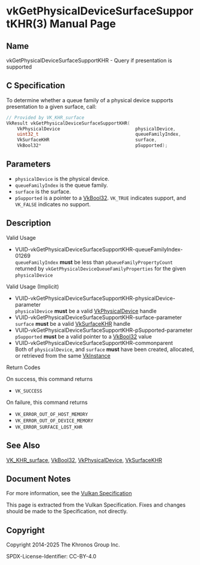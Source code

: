 # vkGetPhysicalDeviceSurfaceSupportKHR(3) Manual Page

## Name

vkGetPhysicalDeviceSurfaceSupportKHR - Query if presentation is supported



## [](#_c_specification)C Specification

To determine whether a queue family of a physical device supports presentation to a given surface, call:

```c++
// Provided by VK_KHR_surface
VkResult vkGetPhysicalDeviceSurfaceSupportKHR(
    VkPhysicalDevice                            physicalDevice,
    uint32_t                                    queueFamilyIndex,
    VkSurfaceKHR                                surface,
    VkBool32*                                   pSupported);
```

## [](#_parameters)Parameters

- `physicalDevice` is the physical device.
- `queueFamilyIndex` is the queue family.
- `surface` is the surface.
- `pSupported` is a pointer to a [VkBool32](https://registry.khronos.org/vulkan/specs/latest/man/html/VkBool32.html). `VK_TRUE` indicates support, and `VK_FALSE` indicates no support.

## [](#_description)Description

Valid Usage

- [](#VUID-vkGetPhysicalDeviceSurfaceSupportKHR-queueFamilyIndex-01269)VUID-vkGetPhysicalDeviceSurfaceSupportKHR-queueFamilyIndex-01269  
  `queueFamilyIndex` **must** be less than `pQueueFamilyPropertyCount` returned by `vkGetPhysicalDeviceQueueFamilyProperties` for the given `physicalDevice`

Valid Usage (Implicit)

- [](#VUID-vkGetPhysicalDeviceSurfaceSupportKHR-physicalDevice-parameter)VUID-vkGetPhysicalDeviceSurfaceSupportKHR-physicalDevice-parameter  
  `physicalDevice` **must** be a valid [VkPhysicalDevice](https://registry.khronos.org/vulkan/specs/latest/man/html/VkPhysicalDevice.html) handle
- [](#VUID-vkGetPhysicalDeviceSurfaceSupportKHR-surface-parameter)VUID-vkGetPhysicalDeviceSurfaceSupportKHR-surface-parameter  
  `surface` **must** be a valid [VkSurfaceKHR](https://registry.khronos.org/vulkan/specs/latest/man/html/VkSurfaceKHR.html) handle
- [](#VUID-vkGetPhysicalDeviceSurfaceSupportKHR-pSupported-parameter)VUID-vkGetPhysicalDeviceSurfaceSupportKHR-pSupported-parameter  
  `pSupported` **must** be a valid pointer to a [VkBool32](https://registry.khronos.org/vulkan/specs/latest/man/html/VkBool32.html) value
- [](#VUID-vkGetPhysicalDeviceSurfaceSupportKHR-commonparent)VUID-vkGetPhysicalDeviceSurfaceSupportKHR-commonparent  
  Both of `physicalDevice`, and `surface` **must** have been created, allocated, or retrieved from the same [VkInstance](https://registry.khronos.org/vulkan/specs/latest/man/html/VkInstance.html)

Return Codes

On success, this command returns

- `VK_SUCCESS`

On failure, this command returns

- `VK_ERROR_OUT_OF_HOST_MEMORY`
- `VK_ERROR_OUT_OF_DEVICE_MEMORY`
- `VK_ERROR_SURFACE_LOST_KHR`

## [](#_see_also)See Also

[VK\_KHR\_surface](https://registry.khronos.org/vulkan/specs/latest/man/html/VK_KHR_surface.html), [VkBool32](https://registry.khronos.org/vulkan/specs/latest/man/html/VkBool32.html), [VkPhysicalDevice](https://registry.khronos.org/vulkan/specs/latest/man/html/VkPhysicalDevice.html), [VkSurfaceKHR](https://registry.khronos.org/vulkan/specs/latest/man/html/VkSurfaceKHR.html)

## [](#_document_notes)Document Notes

For more information, see the [Vulkan Specification](https://registry.khronos.org/vulkan/specs/latest/html/vkspec.html#vkGetPhysicalDeviceSurfaceSupportKHR)

This page is extracted from the Vulkan Specification. Fixes and changes should be made to the Specification, not directly.

## [](#_copyright)Copyright

Copyright 2014-2025 The Khronos Group Inc.

SPDX-License-Identifier: CC-BY-4.0